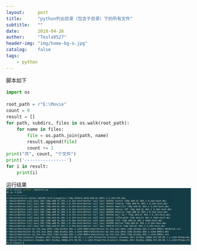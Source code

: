 ```yaml
---
layout:     post
title:      "python列出目录（包含子目录）下的所有文件"
subtitle:   ""
date:       2018-04-26
author:     "Tesla9527"
header-img: "img/home-bg-o.jpg"
catalog:    false
tags:
    - python
---
```


脚本如下
```python
import os

root_path = r"E:\Movie"
count = 0
result = []
for path, subdirs, files in os.walk(root_path):
    for name in files:
        file = os.path.join(path, name)
        result.append(file)
        count += 1
print("共", count, "个文件")
print('----------------')
for i in result:
    print(i)
```

运行结果
![img](/img/in-post/python-list-files/1.png)